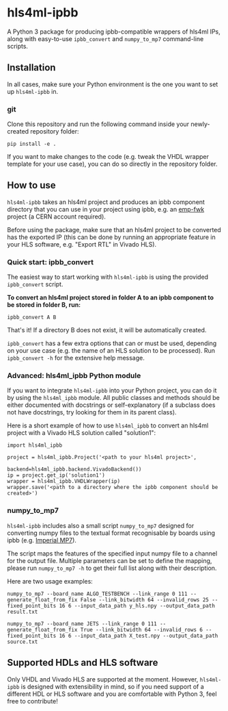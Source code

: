 # hls4ml-ipbb

A Python 3 package for producing ipbb-compatible wrappers of hls4ml IPs, along with easy-to-use `ipbb_convert` and `numpy_to_mp7` command-line scripts.

## Installation
In all cases, make sure your Python environment is the one you want to set up `hls4ml-ipbb` in.

### git
Clone this repository and run the following command inside your newly-created repository folder:
```
pip install -e .
```
If you want to make changes to the code (e.g. tweak the VHDL wrapper template for your use case), you can do so directly in the repository folder.

## How to use
`hls4ml-ipbb` takes an hls4ml project and produces an ipbb component directory that you can use in your project using ipbb, e.g. an [emp-fwk](https://gitlab.cern.ch/p2-xware/firmware/emp-fwk) project (a CERN account required).

Before using the package, make sure that an hls4ml project to be converted has the exported IP (this can be done by running an appropriate feature in your HLS software, e.g. "Export RTL" in Vivado HLS).

### Quick start: ipbb_convert
The easiest way to start working with `hls4ml-ipbb` is using the provided `ipbb_convert` script.

**To convert an hls4ml project stored in folder A to an ipbb component to be stored in folder B, run:**
```
ipbb_convert A B
```
That's it! If a directory B does not exist, it will be automatically created.

`ipbb_convert` has a few extra options that can or must be used, depending on your use case (e.g. the name of an HLS solution to be processed). Run `ipbb_convert -h` for the extensive help message.

### Advanced: hls4ml_ipbb Python module
If you want to integrate `hls4ml-ipbb` into your Python project, you can do it by using the `hls4ml_ipbb` module. All public classes and methods should be either documented with docstrings or self-explanatory (if a subclass does not have docstrings, try looking for them in its parent class).

Here is a short example of how to use `hls4ml_ipbb` to convert an hls4ml project with a Vivado HLS solution called "solution1":
```python3
import hls4ml_ipbb

project = hls4ml_ipbb.Project('<path to your hls4ml project>',
                              backend=hls4ml_ipbb.backend.VivadoBackend())
ip = project.get_ip('solution1')
wrapper = hls4ml_ipbb.VHDLWrapper(ip)
wrapper.save('<path to a directory where the ipbb component should be created>')
```

### numpy_to_mp7
`hls4ml-ipbb` includes also a small script `numpy_to_mp7` designed for converting numpy files to the textual format recognisable by boards using ipbb (e.g. [Imperial MP7](http://www.hep.ph.ic.ac.uk/mp7/)).

The script maps the features of the specified input numpy file to a channel for the output file. Multiple parameters can be set to define the mapping, please run `numpy_to_mp7 -h` to get their full list along with their description.

Here are two usage examples:
```
numpy_to_mp7 --board_name ALGO_TESTBENCH --link_range 0 111 --generate_float_from_fix False --link_bitwidth 64 --invalid_rows 25 --fixed_point_bits 16 6 --input_data_path y_hls.npy --output_data_path result.txt
```
```
numpy_to_mp7 --board_name JETS --link_range 0 111 --generate_float_from_fix True --link_bitwidth 64 --invalid_rows 6 --fixed_point_bits 16 6 --input_data_path X_test.npy --output_data_path source.txt
```

## Supported HDLs and HLS software
Only VHDL and Vivado HLS are supported at the moment. However, `hls4ml-ipbb` is designed with extensibility in mind, so if you need support of a different HDL or HLS software and you are comfortable with Python 3, feel free to contribute!
